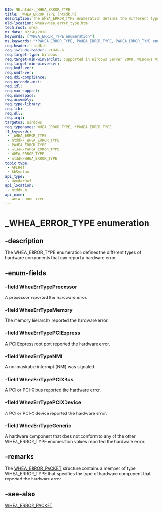 ```yaml
---
UID: NE:ntddk._WHEA_ERROR_TYPE
title: _WHEA_ERROR_TYPE (ntddk.h)
description: The WHEA_ERROR_TYPE enumeration defines the different types of hardware components that can report a hardware error.
old-location: whea\whea_error_type.htm
tech.root: whea
ms.date: 02/20/2018
keywords: ["WHEA_ERROR_TYPE enumeration"]
ms.keywords: "*PWHEA_ERROR_TYPE, PWHEA_ERROR_TYPE, PWHEA_ERROR_TYPE enumeration pointer [WHEA Drivers and Applications], WHEA_ERROR_TYPE, WHEA_ERROR_TYPE enumeration [WHEA Drivers and Applications], WheaErrTypeGeneric, WheaErrTypeMemory, WheaErrTypeNMI, WheaErrTypePCIExpress, WheaErrTypePCIXBus, WheaErrTypePCIXDevice, WheaErrTypeProcessor, _WHEA_ERROR_TYPE, ntddk/PWHEA_ERROR_TYPE, ntddk/WHEA_ERROR_TYPE, ntddk/WheaErrTypeGeneric, ntddk/WheaErrTypeMemory, ntddk/WheaErrTypeNMI, ntddk/WheaErrTypePCIExpress, ntddk/WheaErrTypePCIXBus, ntddk/WheaErrTypePCIXDevice, ntddk/WheaErrTypeProcessor, whea.whea_error_type, whearef_4e585fa6-81e5-4196-b7fa-6194d3701835.xml"
req.header: ntddk.h
req.include-header: Ntddk.h
req.target-type: Windows
req.target-min-winverclnt: Supported in Windows Server 2008, Windows Vista SP1, and later versions of Windows.
req.target-min-winversvr: 
req.kmdf-ver: 
req.umdf-ver: 
req.ddi-compliance: 
req.unicode-ansi: 
req.idl: 
req.max-support: 
req.namespace: 
req.assembly: 
req.type-library: 
req.lib: 
req.dll: 
req.irql: 
targetos: Windows
req.typenames: WHEA_ERROR_TYPE, *PWHEA_ERROR_TYPE
f1_keywords:
 - _WHEA_ERROR_TYPE
 - ntddk/_WHEA_ERROR_TYPE
 - PWHEA_ERROR_TYPE
 - ntddk/PWHEA_ERROR_TYPE
 - WHEA_ERROR_TYPE
 - ntddk/WHEA_ERROR_TYPE
topic_type:
 - APIRef
 - kbSyntax
api_type:
 - HeaderDef
api_location:
 - ntddk.h
api_name:
 - WHEA_ERROR_TYPE
---
```


# _WHEA_ERROR_TYPE enumeration


## -description

The WHEA_ERROR_TYPE enumeration defines the different types of hardware components that can report a hardware error.

## -enum-fields

### -field WheaErrTypeProcessor

A processor reported the hardware error.

### -field WheaErrTypeMemory

The memory hierarchy reported the hardware error.

### -field WheaErrTypePCIExpress

A PCI Express root port reported the hardware error.

### -field WheaErrTypeNMI

A nonmaskable interrupt (NMI) was signaled.

### -field WheaErrTypePCIXBus

A PCI or PCI-X bus reported the hardware error.

### -field WheaErrTypePCIXDevice

A PCI or PCI-X device reported the hardware error.

### -field WheaErrTypeGeneric

A hardware component that does not conform to any of the other WHEA_ERROR_TYPE enumeration values reported the hardware error.

## -remarks

The <a href="/previous-versions/windows/hardware/drivers/ff560465(v=vs.85)">WHEA_ERROR_PACKET</a> structure contains a member of type WHEA_ERROR_TYPE that specifies the type of hardware component that reported the hardware error.

## -see-also

<a href="/previous-versions/windows/hardware/drivers/ff560465(v=vs.85)">WHEA_ERROR_PACKET</a>

